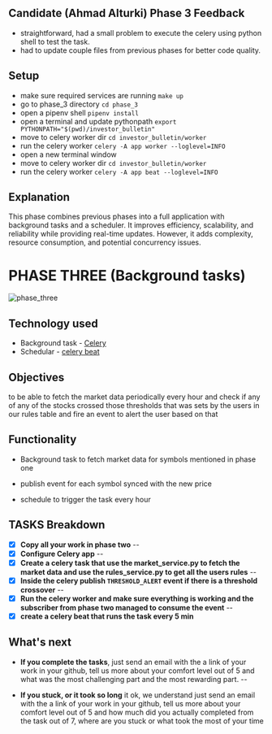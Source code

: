## Candidate (Ahmad Alturki) Phase 3 Feedback

- straightforward, had a small problem to execute the celery using python shell to test the task.
- had to update couple files from previous phases for better code quality.

## Setup
- make sure required services are running `make up`
- go to phase_3 directory `cd phase_3`
- open a pipenv shell `pipenv install`
- open a terminal and update pythonpath `export PYTHONPATH="$(pwd)/investor_bulletin"`
- move to celery worker dir `cd investor_bulletin/worker`
- run the celery worker `celery -A app worker --loglevel=INFO`
- open a new terminal window
- move to celery worker dir `cd investor_bulletin/worker`
- run the celery worker `celery -A app beat --loglevel=INFO`

## Explanation
This phase combines previous phases into a full application with background tasks and a scheduler. It improves efficiency, scalability, and reliability while providing real-time updates. However, it adds complexity, resource consumption, and potential concurrency issues.

# PHASE THREE (Background tasks)

![phase_three](../imgs/phase-three.jpg)

## Technology used

* Background task - [Celery](https://docs.celeryq.dev/en/stable/getting-started/first-steps-with-celery.html)
* Schedular - [celery beat](https://docs.celeryq.dev/en/stable/userguide/periodic-tasks.html)

## Objectives

to be able to fetch the market data periodically every hour and check if any of any of the stocks crossed those thresholds that was sets by the users in our rules table and fire an event to alert the user based on that

## Functionality

* Background task to fetch market data for symbols mentioned in phase one

* publish event for each symbol synced with the new price

* schedule to trigger the task every hour

## TASKS Breakdown

- [x] **Copy all your work in phase two**
--
- [x] **Configure Celery app**
--
- [x] **Create a celery task that use the market_service.py to fetch the market data and use the rules_service.py to get all the users rules**
--
- [x] **Inside the celery publish `THRESHOLD_ALERT` event if there is a threshold crossover**
--
- [x] **Run the celery worker and make sure everything is working and the subscriber from phase two managed to consume the event**
--
- [x] **create a celery beat that runs the task every 5 min**

## What's next

* **If you complete the tasks**, just send an email with the a link of your work in your github, tell us more about your comfort level out of 5 and what was the most challenging part and the most rewarding part.
--

* **If you stuck, or it took so long** it ok, we understand just send an email with the a link of your work in your github, tell us more about your comfort level out of 5 and how much did you actually completed from the task out of 7, where are you stuck or what took the most of your time
